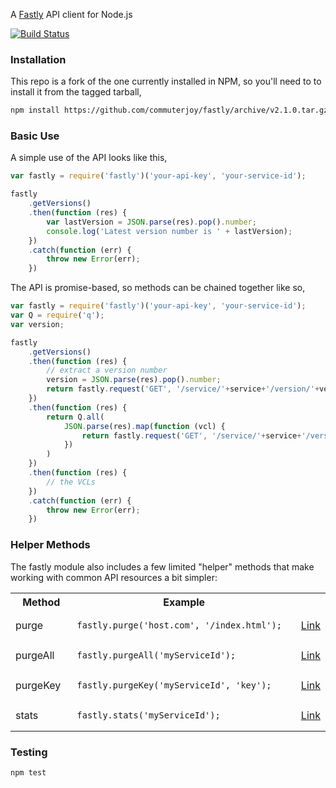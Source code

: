 A [Fastly](http://www.fastly.com) API client for Node.js

[![Build Status](https://travis-ci.org/commuterjoy/fastly.png?branch=master)](https://travis-ci.org/commuterjoy/fastly)

### Installation

This repo is a fork of the one currently installed in NPM, so you'll need to to install it from the tagged tarball,

```bash
npm install https://github.com/commuterjoy/fastly/archive/v2.1.0.tar.gz
```

### Basic Use

A simple use of the API looks like this,

```javascript
var fastly = require('fastly')('your-api-key', 'your-service-id');

fastly
    .getVersions()
    .then(function (res) {
        var lastVersion = JSON.parse(res).pop().number;
        console.log('Latest version number is ' + lastVersion);
    })
    .catch(function (err) {
        throw new Error(err);
    })
```

The API is promise-based, so methods can be chained together like so,

```javascript
var fastly = require('fastly')('your-api-key', 'your-service-id');
var Q = require('q');
var version;

fastly
    .getVersions()
    .then(function (res) {
        // extract a version number
        version = JSON.parse(res).pop().number;
        return fastly.request('GET', '/service/'+service+'/version/'+version+'/vcl');
    })
    .then(function (res) {
        return Q.all(
            JSON.parse(res).map(function (vcl) {
                return fastly.request('GET', '/service/'+service+'/version/'+version+'/vcl/'+vcl.name);
            })
        )
    })
    .then(function (res) {
        // the VCLs
    })
    .catch(function (err) {
        throw new Error(err);
    })
```


### Helper Methods

The fastly module also includes a few limited "helper" methods that make working with common API resources a bit simpler:

<table width="100%">
    <tr>
        <th width="20%">Method</td>
        <th width="75%">Example</td>
        <th width="5%"></td>
    </tr>
    <tr>
        <td>purge</td>
        <td><pre lang="javascript"><code>fastly.purge('host.com', '/index.html');</code></pre></td>
        <td><a href="http://www.fastly.com/docs/api#purge">Link</a></td>
    </tr>
    <tr>
        <td>purgeAll</td>
        <td><pre lang="javascript"><code>fastly.purgeAll('myServiceId');</code></pre></td>
        <td><a href="http://www.fastly.com/docs/api#purge">Link</a></td>
    </tr>
    <tr>
        <td>purgeKey</td>
        <td><pre lang="javascript"><code>fastly.purgeKey('myServiceId', 'key');</code></pre></td>
        <td><a href="http://www.fastly.com/docs/api#purge">Link</a></td>
    </tr>
    <tr>
        <td>stats</td>
        <td><pre lang="javascript"><code>fastly.stats('myServiceId');</code></pre></td>
        <td><a href="http://www.fastly.com/docs/api#stats">Link</a></td>
    </tr>
</table>

### Testing

```bash
npm test
```
